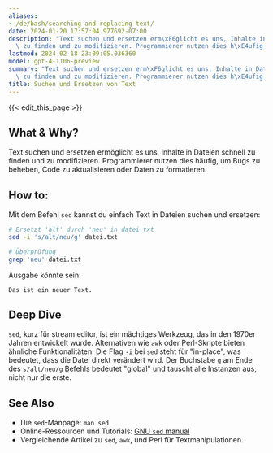 ```yaml
---
aliases:
- /de/bash/searching-and-replacing-text/
date: 2024-01-20 17:57:04.977692-07:00
description: "Text suchen und ersetzen erm\xF6glicht es uns, Inhalte in Dateien schnell\
  \ zu finden und zu modifizieren. Programmierer nutzen dies h\xE4ufig, um Bugs zu\u2026"
lastmod: 2024-02-18 23:09:05.036360
model: gpt-4-1106-preview
summary: "Text suchen und ersetzen erm\xF6glicht es uns, Inhalte in Dateien schnell\
  \ zu finden und zu modifizieren. Programmierer nutzen dies h\xE4ufig, um Bugs zu\u2026"
title: Suchen und Ersetzen von Text
---
```


{{< edit_this_page >}}

## What & Why?
Text suchen und ersetzen ermöglicht es uns, Inhalte in Dateien schnell zu finden und zu modifizieren. Programmierer nutzen dies häufig, um Bugs zu beheben, Code zu aktualisieren oder Daten zu formatieren.

## How to:
Mit dem Befehl `sed` kannst du einfach Text in Dateien suchen und ersetzen:

```Bash
# Ersetzt 'alt' durch 'neu' in datei.txt
sed -i 's/alt/neu/g' datei.txt

# Überprüfung
grep 'neu' datei.txt
```

Ausgabe könnte sein:

```
Das ist ein neuer Text.
```

## Deep Dive
`sed`, kurz für stream editor, ist ein mächtiges Werkzeug, das in den 1970er Jahren entwickelt wurde. Alternativen wie `awk` oder Perl-Skripte bieten ähnliche Funktionalitäten. Die Flag `-i` bei `sed` steht für "in-place", was bedeutet, dass die Datei direkt verändert wird. Der Buchstabe `g` am Ende des `s/alt/neu/g` Befehls bedeutet "global" und tauscht alle Instanzen aus, nicht nur die erste.

## See Also
- Die `sed`-Manpage: `man sed`
- Online-Ressourcen und Tutorials: [GNU `sed` manual](https://www.gnu.org/software/sed/manual/sed.html)
- Vergleichende Artikel zu `sed`, `awk`, und Perl für Textmanipulationen.
